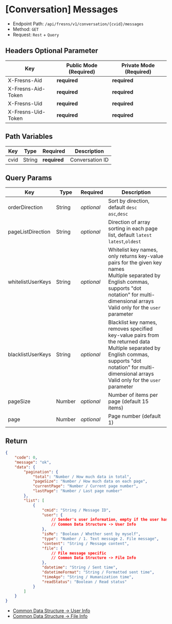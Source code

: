 # [Conversation] Messages

- Endpoint Path: `/api/fresns/v1/conversation/{cvid}/messages`
- Method: `GET`
- Request: `Rest` + `Query`

## Headers Optional Parameter

| Key | Public Mode (Required) | Private Mode (Required) |
| --- | --- | --- |
| X-Fresns-Aid | **required** | **required** |
| X-Fresns-Aid-Token | **required** | **required** |
| X-Fresns-Uid | **required** | **required** |
| X-Fresns-Uid-Token | **required** | **required** |

## Path Variables

| Key | Type | Required | Description |
| --- | --- | --- | --- |
| cvid | String | **required** | Conversation ID |

## Query Params

| Key | Type | Required | Description |
| --- | --- | --- | --- |
| orderDirection | String | *optional* | Sort by direction, default `desc`<br>`asc`,`desc` |
| pageListDirection | String | *optional* | Direction of array sorting in each page list, default `latest`<br>`latest`,`oldest` |
| whitelistUserKeys | String | *optional* | Whitelist key names, only returns key-value pairs for the given key names<br>Multiple separated by English commas, supports "dot notation" for multi-dimensional arrays<br>Valid only for the `user` parameter |
| blacklistUserKeys | String | *optional* | Blacklist key names, removes specified key-value pairs from the returned data<br>Multiple separated by English commas, supports "dot notation" for multi-dimensional arrays<br>Valid only for the `user` parameter |
| pageSize | Number | *optional* | Number of items per page (default 15 items) |
| page | Number | *optional* | Page number (default 1) |

## Return

```json
{
    "code": 0,
    "message": "ok",
    "data": {
        "pagination": {
            "total": "Number / How much data in total",
            "pageSize": "Number / How much data on each page",
            "currentPage": "Number / Current page number",
            "lastPage": "Number / Last page number"
        },
        "list": [
            {
                "cmid": "String / Message ID",
                "user": {
                    // Sender's user information, empty if the user has been deactivated.
                    // Common Data Structure -> User Info
                },
                "isMe": "Boolean / Whether sent by myself",
                "type": "Number / 1. Text message 2. File message",
                "content": "String / Message content",
                "file": {
                    // File message specific
                    // Common Data Structure -> File Info
                },
                "datetime": "String / Sent time",
                "datetimeFormat": "String / Formatted sent time",
                "timeAgo": "String / Humanization time",
                "readStatus": "Boolean / Read status"
            }
        ]
    }
}
```

- [Common Data Structure -> User Info](../../reference/data/user.md)
- [Common Data Structure -> File Info](../../reference/data/file.md)
